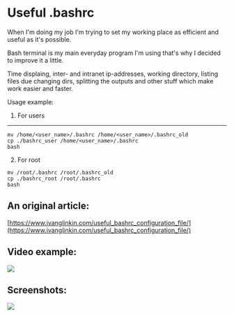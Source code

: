 # Useful .bashrc

When I'm doing my job I'm trying to set my working place as efficient and useful as it's possible. 

Bash terminal is my main everyday program I'm using that's why I decided to improve it a little.

Time displaing, inter- and intranet ip-addresses, working directory, listing files due changing dirs, splitting the outputs and other stuff which make work easier and faster. 

Usage example:
1. For users
------------
```
mv /home/<user_name>/.bashrc /home/<user_name>/.bashrc_old
cp ./bashrc_user /home/<user_name>/.bashrc
bash
```
2. For root
```
mv /root/.bashrc /root/.bashrc_old
cp ./bashrc_root /root/.bashrc
bash
```


An original article:
--------------------
[https://www.ivanglinkin.com/useful_bashrc_configuration_file/](https://www.ivanglinkin.com/useful_bashrc_configuration_file/)


Video example:
--------------
![](https://www.ivanglinkin.com/wp-content/uploads/2020/12/bash2.gif)


Screenshots:
------------
![](https://www.ivanglinkin.com/wp-content/uploads/2020/12/bashrc2.png)
